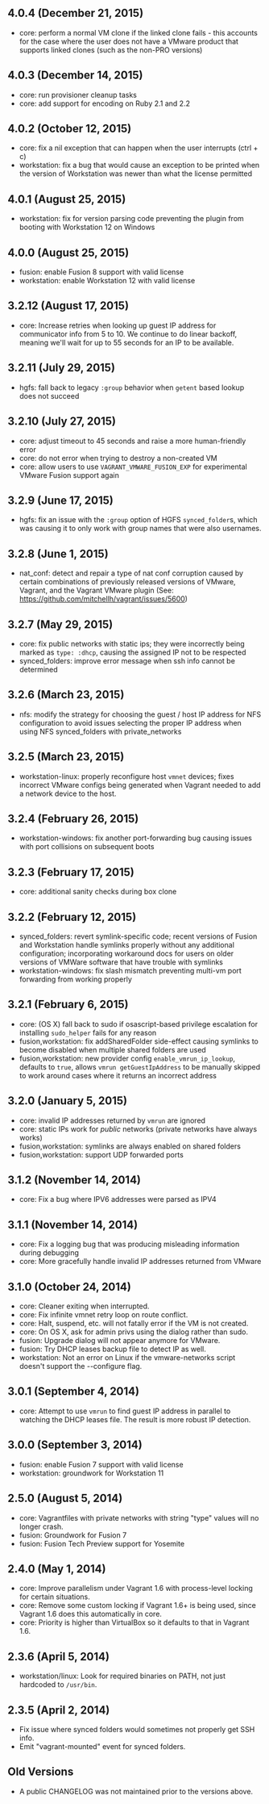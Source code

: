 ## 4.0.4 (December 21, 2015)

  - core: perform a normal VM clone if the linked clone fails - this
    accounts for the case where the user does not have a VMware
    product that supports linked clones (such as the non-PRO versions)

## 4.0.3 (December 14, 2015)

  - core: run provisioner cleanup tasks
  - core: add support for encoding on Ruby 2.1 and 2.2

## 4.0.2 (October 12, 2015)

  - core: fix a nil exception that can happen when the user interrupts
    (ctrl + c)
  - workstation: fix a bug that would cause an exception to be printed
    when the version of Workstation was newer than what the license
    permitted

## 4.0.1 (August 25, 2015)

  - workstation: fix for version parsing code preventing the plugin from
    booting with Workstation 12 on Windows

## 4.0.0 (August 25, 2015)

  - fusion: enable Fusion 8 support with valid license
  - workstation: enable Workstation 12 with valid license

## 3.2.12 (August 17, 2015)

  - core: Increase retries when looking up guest IP address for communicator
    info from 5 to 10. We continue to do linear backoff, meaning we'll wait for
    up to 55 seconds for an IP to be available.

## 3.2.11 (July 29, 2015)

  - hgfs: fall back to legacy `:group` behavior when `getent` based lookup
    does not succeed

## 3.2.10 (July 27, 2015)

  - core: adjust timeout to 45 seconds and raise a more human-friendly error
  - core: do not error when trying to destroy a non-created VM
  - core: allow users to use `VAGRANT_VMWARE_FUSION_EXP` for experimental VMware
    Fusion support again

## 3.2.9 (June 17, 2015)

 - hgfs: fix an issue with the `:group` option of HGFS `synced_folder`s, which
   was causing it to only work with group names that were also usernames.

## 3.2.8 (June 1, 2015)

 - nat_conf: detect and repair a type of nat conf corruption caused by certain
   combinations of previously released versions of VMware, Vagrant, and the
   Vagrant VMware plugin (See: https://github.com/mitchellh/vagrant/issues/5600)

## 3.2.7 (May 29, 2015)

 - core: fix public networks with static ips; they were incorrectly being marked
     as `type: :dhcp`, causing the assigned IP not to be respected
 - synced_folders: improve error message when ssh info cannot be determined

## 3.2.6 (March 23, 2015)

 - nfs: modify the strategy for choosing the guest / host IP address for NFS
     configuration to avoid issues selecting the proper IP address when using
     NFS synced_folders with private_networks

## 3.2.5 (March 23, 2015)

 - workstation-linux: properly reconfigure host `vmnet` devices; fixes
     incorrect VMware configs being generated when Vagrant needed to add a
     network device to the host.

## 3.2.4 (February 26, 2015)

 - workstation-windows: fix another port-forwarding bug causing issues with
   port collisions on subsequent boots

## 3.2.3 (February 17, 2015)

 - core: additional sanity checks during box clone

## 3.2.2 (February 12, 2015)

 - synced_folders: revert symlink-specific code; recent versions of Fusion and
     Workstation handle symlinks properly without any additional configuration;
     incorporating workaround docs for users on older versions of VMWare
     software that have trouble with symlinks
 - workstation-windows: fix slash mismatch preventing multi-vm port forwarding
     from working properly

## 3.2.1 (February 6, 2015)

  - core: (OS X) fall back to sudo if osascript-based privilege escalation
      for installing `sudo_helper` fails for any reason
  - fusion,workstation: fix addSharedFolder side-effect causing symlinks to
      become disabled when multiple shared folders are used
  - fusion,workstation: new provider config `enable_vmrun_ip_lookup`, defaults
      to `true`, allows `vmrun getGuestIpAddress` to be manually skipped to
      work around cases where it returns an incorrect address

## 3.2.0 (January 5, 2015)

  - core: invalid IP addresses returned by `vmrun` are ignored
  - core: static IPs work for _public_ networks (private networks have
      always works)
  - fusion,workstation: symlinks are always enabled on shared folders
  - fusion,workstation: support UDP forwarded ports

## 3.1.2 (November 14, 2014)

  - core: Fix a bug where IPV6 addresses were parsed as IPV4

## 3.1.1 (November 14, 2014)

  - core: Fix a logging bug that was producing misleading information during
    debugging
  - core: More gracefully handle invalid IP addresses returned from VMware

## 3.1.0 (October 24, 2014)

  - core: Cleaner exiting when interrupted.
  - core: Fix infinite vmnet retry loop on route conflict.
  - core: Halt, suspend, etc. will not fatally error if the VM is not
      created.
  - core: On OS X, ask for admin privs using the dialog rather than sudo.
  - fusion: Upgrade dialog will not appear anymore for VMware.
  - fusion: Try DHCP leases backup file to detect IP as well.
  - workstation: Not an error on Linux if the vmware-networks script doesn't
      support the --configure flag.

## 3.0.1 (September 4, 2014)

  - core: Attempt to use `vmrun` to find guest IP address in parallel to
      watching the DHCP leases file. The result is more robust IP
      detection.

## 3.0.0 (September 3, 2014)

  - fusion: enable Fusion 7 support with valid license
  - workstation: groundwork for Workstation 11

## 2.5.0 (August 5, 2014)

  - core: Vagrantfiles with private networks with string "type" values
      will no longer crash.
  - fusion: Groundwork for Fusion 7
  - fusion: Fusion Tech Preview support for Yosemite

## 2.4.0 (May 1, 2014)

  - core: Improve parallelism under Vagrant 1.6 with process-level locking
      for certain situations.
  - core: Remove some custom locking if Vagrant 1.6+ is being used, since
      Vagrant 1.6 does this automatically in core.
  - core: Priority is higher than VirtualBox so it defaults to that
      in Vagrant 1.6.

## 2.3.6 (April 5, 2014)

  - workstation/linux: Look for required binaries on PATH, not just hardcoded
      to `/usr/bin`.

## 2.3.5 (April 2, 2014)

  - Fix issue where synced folders would sometimes not properly
    get SSH info.
  - Emit "vagrant-mounted" event for synced folders.

## Old Versions

  - A public CHANGELOG was not maintained prior to the versions above.
